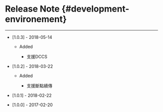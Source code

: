 # Release Note {#development-environement}

---

* \[1.0.3\] - 2018-05-14

  * Added

    * 支援DCCS

* \[1.0.2\] - 2018-03-22

  * Added

    * 支援斷點續傳

* \[1.0.1\] - 2018-02-22

* \[1.0.0\] - 2017-02-20



